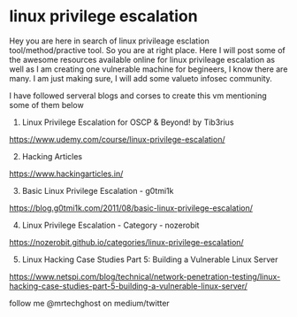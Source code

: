 # linux privilege escalation


Hey you are here in search of linux privileage esclation tool/method/practive tool. So you are at right place. Here I will post some of the awesome resources available
online for linux privileage escalation as well as I am creating one vulnerable machine for begineers, I know there are many. I am just making sure, I will add some valueto infosec community.

I have followed serveral blogs and corses to create this vm mentioning some of them below



1. Linux Privilege Escalation for OSCP & Beyond! by Tib3rius ⁣

https://www.udemy.com/course/linux-privilege-escalation/

2. Hacking Articles

https://www.hackingarticles.in/

3. Basic Linux Privilege Escalation - g0tmi1k

https://blog.g0tmi1k.com/2011/08/basic-linux-privilege-escalation/

4. Linux Privilege Escalation - Category - nozerobit

https://nozerobit.github.io/categories/linux-privilege-escalation/

5. Linux Hacking Case Studies Part 5: Building a Vulnerable Linux Server

https://www.netspi.com/blog/technical/network-penetration-testing/linux-hacking-case-studies-part-5-building-a-vulnerable-linux-server/



follow me 
@mrtechghost 
on medium/twitter
